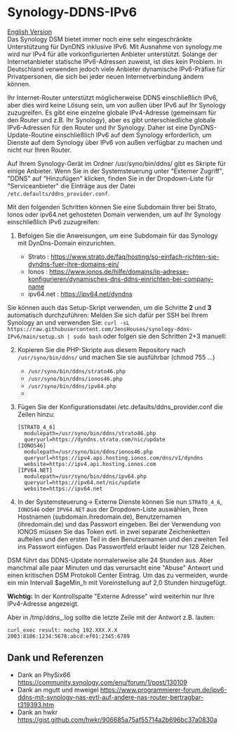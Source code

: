 # Synology-DDNS-IPv6

[English Version](README_E.md)    
Das Synology DSM bietet immer noch eine sehr eingeschränkte Unterstützung für DynDNS inklusive IPv6. Mit Ausnahme von synology.me wird nur IPv4 für alle vorkonfigurierten Anbieter unterstützt. Solange der Internetanbieter statische IPv6-Adressen zuweist, ist dies kein Problem. In Deutschland verwenden jedoch viele Anbieter dynamische IPv6-Präfixe für Privatpersonen, die sich bei jeder neuen Internetverbindung ändern können.

Ihr Internet-Router unterstützt möglicherweise DDNS einschließlich IPv6, aber dies wird keine Lösung sein, um von außen über IPv6 auf Ihr Synology zuzugreifen. Es gibt eine einzelne globale IPv4-Adresse (gemeinsam für den Router und z.B. Ihr Synology), aber es gibt unterschiedliche globale IPv6-Adressen für den Router und Ihr Synology. Daher ist eine DynDNS-Update-Routine einschließlich IPv6 auf dem Synology erforderlich, um Dienste auf dem Synology über IPv6 von außen verfügbar zu machen und nicht nur Ihren Router.

Auf Ihrem Synology-Gerät im Ordner /usr/syno/bin/ddns/ gibt es Skripte für einige Anbieter. Wenn Sie in der Systemsteuerung unter "Externer Zugriff", "DDNS" auf "Hinzufügen" klicken, finden Sie in der Dropdown-Liste für "Serviceanbieter" die Einträge aus der Datei `/etc.defaults/ddns_provider.conf`.

Mit den folgenden Schritten können Sie eine Subdomain Ihrer bei Strato, Ionos oder ipv64.net gehosteten Domain verwenden, um auf Ihr Synology einschließlich IPv6 zuzugreifen:
1) Befolgen Sie die Anweisungen, um eine Subdomain für das Synology mit DynDns-Domain einzurichten.

   - Strato    : https://www.strato.de/faq/hosting/so-einfach-richten-sie-dyndns-fuer-ihre-domains-ein/
   - Ionos     : https://www.ionos.de/hilfe/domains/ip-adresse-konfigurieren/dynamisches-dns-ddns-einrichten-bei-company-name
   - ipv64.net : https://ipv64.net/dyndns

Sie können auch das Setup-Skript verwenden, um die Schritte **2** und **3** automatisch durchzuführen:
Melden Sie sich dafür per SSH bei Ihrem Synology an und verwenden Sie:
`curl -sL https://raw.githubusercontent.com/JensHouses/synology-ddns-IPv6/main/setup.sh | sudo bash`
oder folgen sie den Schritten 2+3 manuell:

2) Kopieren Sie die PHP-Skripte aus diesem Repository nach `/usr/syno/bin/ddns/` und machen Sie sie ausführbar (chmod 755 ...)
   - `/usr/syno/bin/ddns/strato46.php`
   - `/usr/syno/bin/ddns/ionos46.php`
   - `/usr/syno/bin/ddns/ipv64.php`
   - 
3) Fügen Sie der Konfigurationsdatei /etc.defaults/ddns_provider.conf die Zeilen hinzu:

       [STRATO_4_6]
         modulepath=/usr/syno/bin/ddns/strato46.php
         queryurl=https://dyndns.strato.com/nic/update
       [IONOS46]
         modulepath=/usr/syno/bin/ddns/ionos46.php
         queryurl=https://ipv4.api.hosting.ionos.com/dns/v1/dyndns
         website=https://ipv4.api.hosting.ionos.com
       [IPV64.NET]
         modulepath=/usr/syno/bin/ddns/ipv64.php
         queryurl=https://ipv64.net/nic/update
         website=https://ipv64.net
   
5) In der Systemsteuerung-> Externe Dienste können Sie nun `STRATO_4_6`, `IONOS46` oder `IPV64.NET` aus der Dropdown-Liste auswählen, Ihren Hostnamen (subdomain.ihredomain.de), Benutzernamen (ihredomain.de) und das Passwort eingeben.
   Bei der Verwendung von IONOS müssen Sie das Token evtl. in zwei separate Zeichenketten aufteilen und den ersten Teil in den Benutzernamen und den zweiten Teil ins Passwort einfügen. Das Passwortfeld erlaubt leider nur 128 Zeichen.

DSM führt das DDNS-Update normalerweise alle 24 Stunden aus. Aber manchmal alle paar Minuten und das verursacht eine "Abuse" Antwort und einen kritischen DSM Protokoll Center Eintrag. Um das zu vermeiden, wurde ein min Intervall $ageMin_h mit Voreinstellung auf 2,0 Stunden hinzugefügt.

**Wichtig:** In der Kontrollspalte "Externe Adresse" wird weiterhin nur Ihre IPv4-Adresse angezeigt.

Aber in /tmp/ddns_<dienstname>.log sollte die letzte Zeile mit der Antwort z.B. lauten:

`curl_exec result: nochg 192.XXX.X.X 2003:8106:1234:5678:abcd:ef01:2345:6789`

## Dank und Referenzen
- Dank an PhySix66 https://community.synology.com/enu/forum/1/post/130109
- Dank an mgutt und mweigel https://www.programmierer-forum.de/ipv6-ddns-mit-synology-nas-evtl-auf-andere-nas-router-bertragbar-t319393.htm
- Dank an hwkr https://gist.github.com/hwkr/906685a75af55714a2b696bc37a0830a

